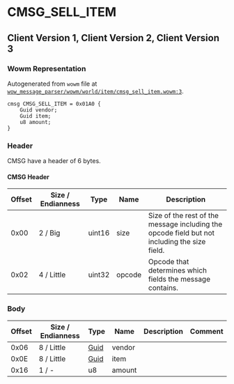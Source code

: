 # CMSG_SELL_ITEM

## Client Version 1, Client Version 2, Client Version 3

### Wowm Representation

Autogenerated from `wowm` file at [`wow_message_parser/wowm/world/item/cmsg_sell_item.wowm:3`](https://github.com/gtker/wow_messages/tree/main/wow_message_parser/wowm/world/item/cmsg_sell_item.wowm#L3).
```rust,ignore
cmsg CMSG_SELL_ITEM = 0x01A0 {
    Guid vendor;
    Guid item;
    u8 amount;
}
```
### Header

CMSG have a header of 6 bytes.

#### CMSG Header

| Offset | Size / Endianness | Type   | Name   | Description |
| ------ | ----------------- | ------ | ------ | ----------- |
| 0x00   | 2 / Big           | uint16 | size   | Size of the rest of the message including the opcode field but not including the size field.|
| 0x02   | 4 / Little        | uint32 | opcode | Opcode that determines which fields the message contains.|

### Body

| Offset | Size / Endianness | Type | Name | Description | Comment |
| ------ | ----------------- | ---- | ---- | ----------- | ------- |
| 0x06 | 8 / Little | [Guid](../spec/packed-guid.md) | vendor |  |  |
| 0x0E | 8 / Little | [Guid](../spec/packed-guid.md) | item |  |  |
| 0x16 | 1 / - | u8 | amount |  |  |

